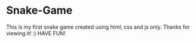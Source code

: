 # Snake-Game
This is my first snake game created using html, css and js only.
Thanks for viewing it! :)
HAVE FUN!

